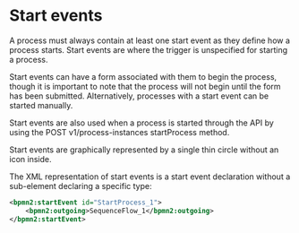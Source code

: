 # Start events
A process must always contain at least one start event as they define how a process starts. Start events are where the trigger is unspecified for starting a process. 

Start events can have a form associated with them to begin the process, though it is important to note that the process will not begin until the form has been submitted. Alternatively, processes with a start event can be started manually. 

Start events are also used when a process is started through the API by using the POST v1/process-instances startProcess method.

Start events are graphically represented by a single thin circle without an icon inside.

The XML representation of start events is a start event declaration without a sub-element declaring a specific type: 

```xml
<bpmn2:startEvent id="StartProcess_1">
	<bpmn2:outgoing>SequenceFlow_1</bpmn2:outgoing>
</bpmn2:startEvent>
```
